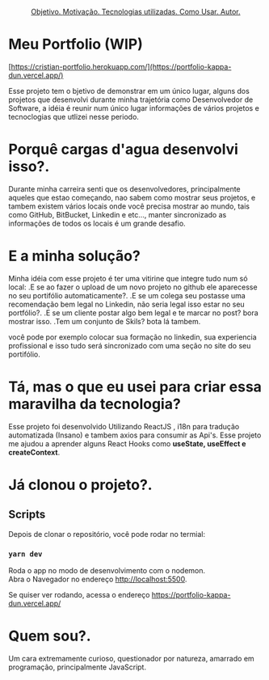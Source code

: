 <p align="center">
 <a href="#objective">Objetivo. </a>
 <a href="#why">Motivação. </a>
 <a href="#solutions">Tecnologias utilizadas. </a>
 <a href="#howto">Como Usar. </a>
 <a href="#about">Autor. </a>
</p>

<h1 id="objective">Meu Portfolio (WIP)</h1>

[https://cristian-portfolio.herokuapp.com/](https://portfolio-kappa-dun.vercel.app/)

Esse projeto tem o bjetivo de demonstrar em um único lugar, alguns dos projetos que desenvolvi durante minha trajetória como Desenvolvedor de Software, a idéia é reunir num único lugar informações de vários projetos e tecnoclogias que utlizei nesse periodo.  

<h1 id="why">Porquê cargas d'agua desenvolvi isso?.</h1>
Durante minha carreira senti que os desenvolvedores, principalmente aqueles que estao começando, nao sabem como mostrar seus projetos, e tambem existem vários locais onde você precisa mostrar ao mundo, tais como GitHub, BitBucket, Linkedin e etc..., manter sincronizado as informações de todos os locais é um grande desafio.


<h1 id="why">E a minha solução?</h1>
Minha idéia com esse projeto é ter uma vitirine que integre tudo num só local:
    .E se ao fazer o upload de um novo projeto no github ele aparecesse no seu portifólio automaticamente?.
    .E se um colega seu postasse uma recomendação bem legal no Linkedin, não seria legal isso estar no seu portfólio?.
    .E se um cliente postar algo bem legal e te marcar no post? bora mostrar isso.
    .Tem um conjunto de Skils? bota lá tambem. 

você pode por exemplo colocar sua formação no linkedin, sua experiencia profissional e isso tudo será sincronizado com uma seção no site do seu portifólio.


<h1 id="solutions"> Tá, mas o que eu usei para criar essa maravilha da tecnologia?</h1>
Esse projeto foi desenvolvido Utilizando ReactJS , i18n para tradução automatizada (Insano) e tambem axios para consumir as Api's.
Esse projeto me ajudou a aprender alguns React Hooks como <b>useState, useEffect e createContext</b>.


<h1 id="howto"> Já clonou o projeto?.</h1>

## Scripts

Depois de clonar o repositório, você pode rodar no termial:

### `yarn dev`

Roda o app no modo de desenvolvimento com o nodemon.\
Abra o Navegador no endereço [http://localhost:5500](http://localhost:5500).

Se quiser ver rodando, acessa o endereço https://portfolio-kappa-dun.vercel.app/


<h1 id="about"> Quem sou?.</h1>

Um cara extremamente curioso, questionador por natureza, amarrado em programação, principalmente JavaScript.
